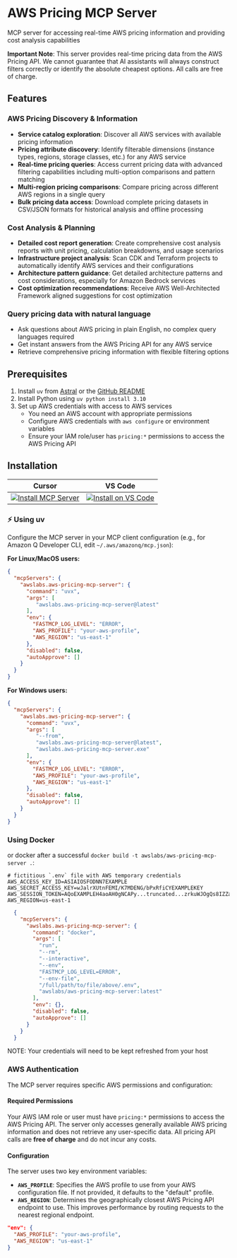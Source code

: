 # AWS Pricing MCP Server

MCP server for accessing real-time AWS pricing information and providing cost analysis capabilities

**Important Note**: This server provides real-time pricing data from the AWS Pricing API. We cannot guarantee that AI assistants will always construct filters correctly or identify the absolute cheapest options. All calls are free of charge.

## Features

### AWS Pricing Discovery & Information

- **Service catalog exploration**: Discover all AWS services with available pricing information
- **Pricing attribute discovery**: Identify filterable dimensions (instance types, regions, storage classes, etc.) for any AWS service
- **Real-time pricing queries**: Access current pricing data with advanced filtering capabilities including multi-option comparisons and pattern matching
- **Multi-region pricing comparisons**: Compare pricing across different AWS regions in a single query
- **Bulk pricing data access**: Download complete pricing datasets in CSV/JSON formats for historical analysis and offline processing

### Cost Analysis & Planning

- **Detailed cost report generation**: Create comprehensive cost analysis reports with unit pricing, calculation breakdowns, and usage scenarios
- **Infrastructure project analysis**: Scan CDK and Terraform projects to automatically identify AWS services and their configurations
- **Architecture pattern guidance**: Get detailed architecture patterns and cost considerations, especially for Amazon Bedrock services
- **Cost optimization recommendations**: Receive AWS Well-Architected Framework aligned suggestions for cost optimization

### Query pricing data with natural language

- Ask questions about AWS pricing in plain English, no complex query languages required
- Get instant answers from the AWS Pricing API for any AWS service
- Retrieve comprehensive pricing information with flexible filtering options

## Prerequisites

1. Install `uv` from [Astral](https://docs.astral.sh/uv/getting-started/installation/) or the [GitHub README](https://github.com/astral-sh/uv#installation)
2. Install Python using `uv python install 3.10`
3. Set up AWS credentials with access to AWS services
   - You need an AWS account with appropriate permissions
   - Configure AWS credentials with `aws configure` or environment variables
   - Ensure your IAM role/user has `pricing:*` permissions to access the AWS Pricing API

## Installation

| Cursor | VS Code |
|:------:|:-------:|
| [![Install MCP Server](https://cursor.com/deeplink/mcp-install-light.svg)](https://cursor.com/install-mcp?name=awslabs.aws-pricing-mcp-server&config=ewogICAgImNvbW1hbmQiOiAidXZ4IGF3c2xhYnMuYXdzLXByaWNpbmctbWNwLXNlcnZlckBsYXRlc3QiLAogICAgImVudiI6IHsKICAgICAgIkZBU1RNQ1BfTE9HX0xFVkVMIjogIkVSUk9SIiwKICAgICAgIkFXU19QUk9GSUxFIjogInlvdXItYXdzLXByb2ZpbGUiLAogICAgICAiQVdTX1JFR0lPTiI6ICJ1cy1lYXN0LTEiCiAgICB9LAogICAgImRpc2FibGVkIjogZmFsc2UsCiAgICAiYXV0b0FwcHJvdmUiOiBbXQogIH0K) | [![Install on VS Code](https://img.shields.io/badge/Install_on-VS_Code-FF9900?style=flat-square&logo=visualstudiocode&logoColor=white)](https://insiders.vscode.dev/redirect/mcp/install?name=AWS%20Pricing%20MCP%20Server&config=%7B%22command%22%3A%22uvx%22%2C%22args%22%3A%5B%22awslabs.aws-pricing-mcp-server%40latest%22%5D%2C%22env%22%3A%7B%22FASTMCP_LOG_LEVEL%22%3A%22ERROR%22%2C%22AWS_PROFILE%22%3A%22your-aws-profile%22%2C%22AWS_REGION%22%3A%22us-east-1%22%7D%2C%22disabled%22%3Afalse%2C%22autoApprove%22%3A%5B%5D%7D) |


### ⚡ Using uv

Configure the MCP server in your MCP client configuration (e.g., for Amazon Q Developer CLI, edit `~/.aws/amazonq/mcp.json`):


**For Linux/MacOS users:**

```json
{
  "mcpServers": {
    "awslabs.aws-pricing-mcp-server": {
      "command": "uvx",
      "args": [
         "awslabs.aws-pricing-mcp-server@latest"
      ],
      "env": {
        "FASTMCP_LOG_LEVEL": "ERROR",
        "AWS_PROFILE": "your-aws-profile",
        "AWS_REGION": "us-east-1"
      },
      "disabled": false,
      "autoApprove": []
    }
  }
}
```

**For Windows users:**

```json
{
  "mcpServers": {
    "awslabs.aws-pricing-mcp-server": {
      "command": "uvx",
      "args": [
         "--from",
         "awslabs.aws-pricing-mcp-server@latest",
         "awslabs.aws-pricing-mcp-server.exe"
      ],
      "env": {
        "FASTMCP_LOG_LEVEL": "ERROR",
        "AWS_PROFILE": "your-aws-profile",
        "AWS_REGION": "us-east-1"
      },
      "disabled": false,
      "autoApprove": []
    }
  }
}
```

### Using Docker

or docker after a successful `docker build -t awslabs/aws-pricing-mcp-server .`:

```file
# fictitious `.env` file with AWS temporary credentials
AWS_ACCESS_KEY_ID=ASIAIOSFODNN7EXAMPLE
AWS_SECRET_ACCESS_KEY=wJalrXUtnFEMI/K7MDENG/bPxRfiCYEXAMPLEKEY
AWS_SESSION_TOKEN=AQoEXAMPLEH4aoAH0gNCAPy...truncated...zrkuWJOgQs8IZZaIv2BXIa2R4Olgk
AWS_REGION=us-east-1
```

```json
  {
    "mcpServers": {
      "awslabs.aws-pricing-mcp-server": {
        "command": "docker",
        "args": [
          "run",
          "--rm",
          "--interactive",
          "--env",
          "FASTMCP_LOG_LEVEL=ERROR",
          "--env-file",
          "/full/path/to/file/above/.env",
          "awslabs/aws-pricing-mcp-server:latest"
        ],
        "env": {},
        "disabled": false,
        "autoApprove": []
      }
    }
  }
```

NOTE: Your credentials will need to be kept refreshed from your host

### AWS Authentication

The MCP server requires specific AWS permissions and configuration:

#### Required Permissions
Your AWS IAM role or user must have `pricing:*` permissions to access the AWS Pricing API. The server only accesses generally available AWS pricing information and does not retrieve any user-specific data. All pricing API calls are **free of charge** and do not incur any costs.

#### Configuration
The server uses two key environment variables:

- **`AWS_PROFILE`**: Specifies the AWS profile to use from your AWS configuration file. If not provided, it defaults to the "default" profile.
- **`AWS_REGION`**: Determines the geographically closest AWS Pricing API endpoint to use. This improves performance by routing requests to the nearest regional endpoint.

```json
"env": {
  "AWS_PROFILE": "your-aws-profile",
  "AWS_REGION": "us-east-1"
}
```
